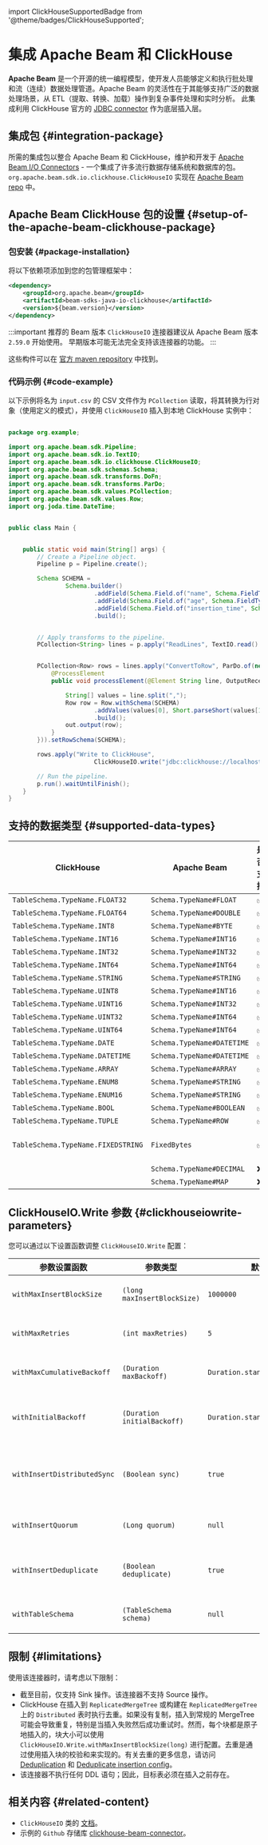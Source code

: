 import ClickHouseSupportedBadge from '@theme/badges/ClickHouseSupported';

# 集成 Apache Beam 和 ClickHouse

<ClickHouseSupportedBadge/>

**Apache Beam** 是一个开源的统一编程模型，使开发人员能够定义和执行批处理和流（连续）数据处理管道。Apache Beam 的灵活性在于其能够支持广泛的数据处理场景，从 ETL（提取、转换、加载）操作到复杂事件处理和实时分析。
此集成利用 ClickHouse 官方的 [JDBC connector](https://github.com/ClickHouse/clickhouse-java) 作为底层插入层。

## 集成包 {#integration-package}

所需的集成包以整合 Apache Beam 和 ClickHouse，维护和开发于 [Apache Beam I/O Connectors](https://beam.apache.org/documentation/io/connectors/) - 一个集成了许多流行数据存储系统和数据库的包。
`org.apache.beam.sdk.io.clickhouse.ClickHouseIO` 实现在 [Apache Beam repo](https://github.com/apache/beam/tree/0bf43078130d7a258a0f1638a921d6d5287ca01e/sdks/java/io/clickhouse/src/main/java/org/apache/beam/sdk/io/clickhouse) 中。

## Apache Beam ClickHouse 包的设置 {#setup-of-the-apache-beam-clickhouse-package}

### 包安装 {#package-installation}

将以下依赖项添加到您的包管理框架中：
```xml
<dependency>
    <groupId>org.apache.beam</groupId>
    <artifactId>beam-sdks-java-io-clickhouse</artifactId>
    <version>${beam.version}</version>
</dependency>
```

:::important 推荐的 Beam 版本
`ClickHouseIO` 连接器建议从 Apache Beam 版本 `2.59.0` 开始使用。
早期版本可能无法完全支持该连接器的功能。
:::

这些构件可以在 [官方 maven repository](https://mvnrepository.com/artifact/org.apache.beam/beam-sdks-java-io-clickhouse) 中找到。

### 代码示例 {#code-example}

以下示例将名为 `input.csv` 的 CSV 文件作为 `PCollection` 读取，将其转换为行对象（使用定义的模式），并使用 `ClickHouseIO` 插入到本地 ClickHouse 实例中：

```java

package org.example;

import org.apache.beam.sdk.Pipeline;
import org.apache.beam.sdk.io.TextIO;
import org.apache.beam.sdk.io.clickhouse.ClickHouseIO;
import org.apache.beam.sdk.schemas.Schema;
import org.apache.beam.sdk.transforms.DoFn;
import org.apache.beam.sdk.transforms.ParDo;
import org.apache.beam.sdk.values.PCollection;
import org.apache.beam.sdk.values.Row;
import org.joda.time.DateTime;


public class Main {


    public static void main(String[] args) {
        // Create a Pipeline object.
        Pipeline p = Pipeline.create();

        Schema SCHEMA =
                Schema.builder()
                        .addField(Schema.Field.of("name", Schema.FieldType.STRING).withNullable(true))
                        .addField(Schema.Field.of("age", Schema.FieldType.INT16).withNullable(true))
                        .addField(Schema.Field.of("insertion_time", Schema.FieldType.DATETIME).withNullable(false))
                        .build();


        // Apply transforms to the pipeline.
        PCollection<String> lines = p.apply("ReadLines", TextIO.read().from("src/main/resources/input.csv"));


        PCollection<Row> rows = lines.apply("ConvertToRow", ParDo.of(new DoFn<String, Row>() {
            @ProcessElement
            public void processElement(@Element String line, OutputReceiver<Row> out) {

                String[] values = line.split(",");
                Row row = Row.withSchema(SCHEMA)
                        .addValues(values[0], Short.parseShort(values[1]), DateTime.now())
                        .build();
                out.output(row);
            }
        })).setRowSchema(SCHEMA);

        rows.apply("Write to ClickHouse",
                        ClickHouseIO.write("jdbc:clickhouse://localhost:8123/default?user=default&password=******", "test_table"));

        // Run the pipeline.
        p.run().waitUntilFinish();
    }
}

```

## 支持的数据类型 {#supported-data-types}

| ClickHouse                         | Apache Beam                | 是否支持 | 备注                                                                                                                                   |
|------------------------------------|----------------------------|----------|---------------------------------------------------------------------------------------------------------------------------------------|
| `TableSchema.TypeName.FLOAT32`     | `Schema.TypeName#FLOAT`    | ✅        |                                                                                                                                       |
| `TableSchema.TypeName.FLOAT64`     | `Schema.TypeName#DOUBLE`   | ✅        |                                                                                                                                       |
| `TableSchema.TypeName.INT8`        | `Schema.TypeName#BYTE`     | ✅        |                                                                                                                                       |
| `TableSchema.TypeName.INT16`       | `Schema.TypeName#INT16`    | ✅        |                                                                                                                                       |
| `TableSchema.TypeName.INT32`       | `Schema.TypeName#INT32`    | ✅        |                                                                                                                                       |
| `TableSchema.TypeName.INT64`       | `Schema.TypeName#INT64`    | ✅        |                                                                                                                                       |
| `TableSchema.TypeName.STRING`      | `Schema.TypeName#STRING`   | ✅        |                                                                                                                                       |
| `TableSchema.TypeName.UINT8`       | `Schema.TypeName#INT16`    | ✅        |                                                                                                                                       |
| `TableSchema.TypeName.UINT16`      | `Schema.TypeName#INT32`    | ✅        |                                                                                                                                       |
| `TableSchema.TypeName.UINT32`      | `Schema.TypeName#INT64`    | ✅        |                                                                                                                                       |
| `TableSchema.TypeName.UINT64`      | `Schema.TypeName#INT64`    | ✅        |                                                                                                                                       |
| `TableSchema.TypeName.DATE`        | `Schema.TypeName#DATETIME` | ✅        |                                                                                                                                       |
| `TableSchema.TypeName.DATETIME`    | `Schema.TypeName#DATETIME` | ✅        |                                                                                                                                       |
| `TableSchema.TypeName.ARRAY`       | `Schema.TypeName#ARRAY`    | ✅        |                                                                                                                                       |
| `TableSchema.TypeName.ENUM8`       | `Schema.TypeName#STRING`   | ✅        |                                                                                                                                       |
| `TableSchema.TypeName.ENUM16`      | `Schema.TypeName#STRING`   | ✅        |                                                                                                                                       |
| `TableSchema.TypeName.BOOL`        | `Schema.TypeName#BOOLEAN`  | ✅        |                                                                                                                                       |
| `TableSchema.TypeName.TUPLE`       | `Schema.TypeName#ROW`      | ✅        |                                                                                                                                       |
| `TableSchema.TypeName.FIXEDSTRING` | `FixedBytes`               | ✅        | `FixedBytes` 是表示固定长度 <br/> 字节数组的 `LogicalType`，位于 <br/> `org.apache.beam.sdk.schemas.logicaltypes`                     |
|                                    | `Schema.TypeName#DECIMAL`  | ❌        |                                                                                                                                       |
|                                    | `Schema.TypeName#MAP`      | ❌        |                                                                                                                                       |

## ClickHouseIO.Write 参数 {#clickhouseiowrite-parameters}

您可以通过以下设置函数调整 `ClickHouseIO.Write` 配置：

| 参数设置函数                | 参数类型                    | 默认值                       | 描述                                                      |
|-----------------------------|-----------------------------|-------------------------------|---------------------------------------------------------|
| `withMaxInsertBlockSize`    | `(long maxInsertBlockSize)` | `1000000`                     | 插入的行块的最大大小。                                    |
| `withMaxRetries`            | `(int maxRetries)`          | `5`                           | 对于失败插入的最大重试次数。                             |
| `withMaxCumulativeBackoff`  | `(Duration maxBackoff)`     | `Duration.standardDays(1000)` | 重试的最大累积回退持续时间。                             |
| `withInitialBackoff`        | `(Duration initialBackoff)` | `Duration.standardSeconds(5)` | 第一次重试之前的初始回退持续时间。                       |
| `withInsertDistributedSync` | `(Boolean sync)`            | `true`                        | 如果为真，则对分布式表的插入操作进行同步。               |
| `withInsertQuorum`          | `(Long quorum)`             | `null`                        | 确认插入操作所需的副本数量。                             |
| `withInsertDeduplicate`     | `(Boolean deduplicate)`     | `true`                        | 如果为真，则启用插入操作的去重。                         |
| `withTableSchema`           | `(TableSchema schema)`      | `null`                        | 目标 ClickHouse 表的模式。                               |

## 限制 {#limitations}

使用该连接器时，请考虑以下限制：
* 截至目前，仅支持 Sink 操作。该连接器不支持 Source 操作。
* ClickHouse 在插入到 `ReplicatedMergeTree` 或构建在 `ReplicatedMergeTree` 上的 `Distributed` 表时执行去重。如果没有复制，插入到常规的 MergeTree 可能会导致重复，特别是当插入失败然后成功重试时。然而，每个块都是原子地插入的，块大小可以使用 `ClickHouseIO.Write.withMaxInsertBlockSize(long)` 进行配置。去重是通过使用插入块的校验和来实现的。有关去重的更多信息，请访问 [Deduplication](/guides/developer/deduplication) 和 [Deduplicate insertion config](/operations/settings/settings#insert_deduplicate)。
* 该连接器不执行任何 DDL 语句；因此，目标表必须在插入之前存在。

## 相关内容 {#related-content}
* `ClickHouseIO` 类的 [文档](https://beam.apache.org/releases/javadoc/current/org/apache/beam/sdk/io/clickhouse/ClickHouseIO.html)。
* 示例的 `Github` 存储库 [clickhouse-beam-connector](https://github.com/ClickHouse/clickhouse-beam-connector)。
